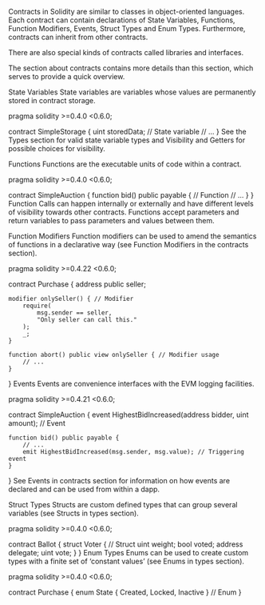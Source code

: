 Contracts in Solidity are similar to classes in object-oriented languages. Each contract can contain declarations of State Variables, Functions, Function Modifiers, Events, Struct Types and Enum Types. Furthermore, contracts can inherit from other contracts.

There are also special kinds of contracts called libraries and interfaces.

The section about contracts contains more details than this section, which serves to provide a quick overview.

State Variables
State variables are variables whose values are permanently stored in contract storage.

pragma solidity >=0.4.0 <0.6.0;

contract SimpleStorage {
    uint storedData; // State variable
    // ...
}
See the Types section for valid state variable types and Visibility and Getters for possible choices for visibility.

Functions
Functions are the executable units of code within a contract.

pragma solidity >=0.4.0 <0.6.0;

contract SimpleAuction {
    function bid() public payable { // Function
        // ...
    }
}
Function Calls can happen internally or externally and have different levels of visibility towards other contracts. Functions accept parameters and return variables to pass parameters and values between them.

Function Modifiers
Function modifiers can be used to amend the semantics of functions in a declarative way (see Function Modifiers in the contracts section).

pragma solidity >=0.4.22 <0.6.0;

contract Purchase {
    address public seller;

    modifier onlySeller() { // Modifier
        require(
            msg.sender == seller,
            "Only seller can call this."
        );
        _;
    }

    function abort() public view onlySeller { // Modifier usage
        // ...
    }
}
Events
Events are convenience interfaces with the EVM logging facilities.

pragma solidity >=0.4.21 <0.6.0;

contract SimpleAuction {
    event HighestBidIncreased(address bidder, uint amount); // Event

    function bid() public payable {
        // ...
        emit HighestBidIncreased(msg.sender, msg.value); // Triggering event
    }
}
See Events in contracts section for information on how events are declared and can be used from within a dapp.

Struct Types
Structs are custom defined types that can group several variables (see Structs in types section).

pragma solidity >=0.4.0 <0.6.0;

contract Ballot {
    struct Voter { // Struct
        uint weight;
        bool voted;
        address delegate;
        uint vote;
    }
}
Enum Types
Enums can be used to create custom types with a finite set of ‘constant values’ (see Enums in types section).

pragma solidity >=0.4.0 <0.6.0;

contract Purchase {
    enum State { Created, Locked, Inactive } // Enum
}
